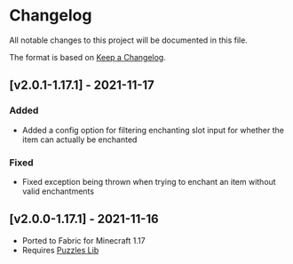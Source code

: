 # Changelog
All notable changes to this project will be documented in this file.

The format is based on [Keep a Changelog].

## [v2.0.1-1.17.1] - 2021-11-17
### Added
- Added a config option for filtering enchanting slot input for whether the item can actually be enchanted
### Fixed
- Fixed exception being thrown when trying to enchant an item without valid enchantments

## [v2.0.0-1.17.1] - 2021-11-16
- Ported to Fabric for Minecraft 1.17
- Requires [Puzzles Lib]


[Keep a Changelog]: https://keepachangelog.com/en/1.0.0/
[Puzzles Lib]: https://www.curseforge.com/minecraft/mc-mods/puzzles-lib